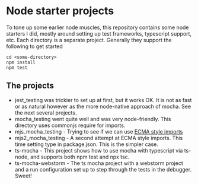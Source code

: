 # Node starter projects

To tone up some earlier node muscles, this repository contains some node starters I did, mostly around setting up test frameworks, typescript support, etc.  Each directory is a separate project.  Generally they support the following to get started

```
cd <some-directory>
npm install
npm test
```

## The projects
* jest_testing was trickier to set up at first, but it works OK.  It is not as fast or as natural however as the more node-native approach of mocha.  See the next several projects.
* mocha_testing went quite well and was very node-friendly.  This directory uses commonjs require for imports.
* mjs_mocha_testing - Trying to see if we can use [ECMA style imports](https://nodejs.org/api/packages.html#packages_determining_module_system)
* mjs2_mocha_testing - A second attempt at ECMA style imports.  This time setting type in package.json. This is the simpler case.
* ts-mocha - This project shows how to use mocha with typescript via ts-node, and supports both npm test and npx tsc.
* ts-mocha-webstorm - The ts mocha project with a webstorm project and a run configuration set up to step through the tests in the debugger.  Sweet!
